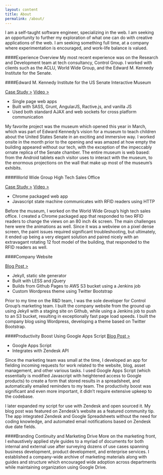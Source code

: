 ```yaml
---
layout: content
title: About
permalink: /about/
---
```


I am a self-taught software engineer, specializing in the web. I am seeking an opportunity to further my exploration of what one can do with creative applications of the web. I am seeking something full time, at a company where experimentation is encouraged, and work-life balance is valued. 

####Experience Overview
My most recent experience was on the Research and Development team at tech consultancy, Control Group. I worked with clients such as the ACLU, World Wide Group, and the Edward M. Kennedy Institute for the Senate.

####Edward M. Kennedy Institute for the US Senate
Interactive Museum

[Case Study >][2]
[Video >][3]

 - Single page web apps
 - Built with SASS, Grunt, AngularJS, Ractive.js, and vanilla JS
 - Used both standard AJAX and web sockets for cross platform communication

My favorite project was the museum which opened this year in March, which was part of Edward Kennedy’s vision for a museum to teach children about the United States Senate in an exciting and immersive way. I worked onsite in the month prior to the opening and was amazed at how empty the building appeared without our tech, with the exception of the impeccably ornate replica of the Senate chamber. The entire museum is web based: from the Android tablets each visitor uses to interact with the museum, to the enormous projections on the wall that make up most of the museum’s exhibits. 

####World Wide Group 
High Tech Sales Office

[Case Study >][4]
[Video >][5]

 - Chrome packaged web app
 - Javascript state machine communicates with RFID readers using HTTP

Before the museum, I worked on the World Wide Group’s high tech sales office. I created a Chrome packaged app that responded to two RFID readers to change the views on an 80 inch 4k screen. The main challenges here were the animations as well. Since it was a webview on a pixel dense screen, the paint issues required significant troubleshooting, but ultimately, it ended up being a very elegant solution and paired nicely with an extravagant rotating 12 foot model of the building, that responded to the RFID readers as well. 

####Company Website

[Blog Post >][6]

 - Jekyll, static site generator
 - Built with LESS and jQuery
 - Builds from Github Pages to AWS S3 bucket using a Jenkins job
 - Custom Wordpress theme using Twitter Bootstrap

Prior to my time on the R&D team, I was the sole developer for Control Group’s marketing team. I built the company website from the ground up using Jekyll with a staging site on Github, while using a Jenkins job to push to an S3 bucket, resulting in exceptionally fast page load speeds. I built the company blog using Wordpress, developing a theme based on Twitter Bootstrap. 

####Productivity Boost Using Google Apps Script
[Blog Post >][7]

 - Google Apps Script
 - Integrates with Zendesk API

Since the marketing team was small at the time, I developed an app for fielding incoming requests for work related to the website, blog, asset management, and other various tasks. I used Google Apps Script (which essentially is modified Javascript with heightened access to Google products) to create a form that stored results in a spreadsheet, and automatically emailed reminders to my team. The productivity boost was significant and even more important, it didn’t require extensive upkeep to the codebase.

I later expanded my script for use with Zendesk and open sourced it. My blog post was featured on Zendesk’s website as a featured community tip. The app integrated Zendesk and Google Spreadsheets without the need for coding knowledge, and automated email notifications based on Zendesk due date fields.

####Branding Continuity and Marketing Drive
More on the marketing front, I exhaustively applied style guides to a myriad of documents for both internal and external use after surveying dozens of use cases spanning business development, product development, and enterprise services. I established a company-wide archive of marketing materials along with guides and structure which encouraged wide adoption across departments while maintaining organization using Google Drive.

  [2]: http://www.controlgroup.com/edward-m-kennedy-institute.html
  [3]: https://vimeo.com/123413904
  [4]: http://www.controlgroup.com/world-wide-group.html
  [5]: https://vimeo.com/117630050
  [6]: http://blog.controlgroup.com/2012/10/19/controlgroup-com-built-using-jekyll
  [7]: https://www.zendesk.com/blog/community-tip-connecting-zendesk-google-spreadsheets